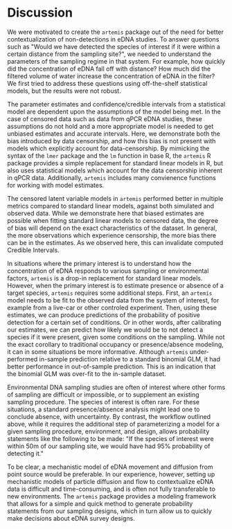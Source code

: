 # Discussion

We were motivated to create the `artemis` package out of the need for better contextualization of non-detections in eDNA studies. To answer questions such as "Would we
have detected the species of interest if it were within a certain
distance from the sampling site?", we needed to understand the
parameters of the sampling regime in that system. For example, how
quickly did the concentration of eDNA fall off with distance? How much did the filtered
volume of water increase the concentration of eDNA in the filter? We first tried to address these questions using off-the-shelf statistical models, but the results
were not robust.

The parameter estimates and confidence/credible intervals from a
statistical model are dependent upon the assumptions of the model being met. In the
case of censored data such as data from qPCR eDNA studies, these
assumptions do not hold and a more appropriate model is needed to get
unbiased estimates and accurate intervals. Here, we demonstrate both
the bias introduced by data censorship, and how this bias is not
present with models which explicitly account for data-censorship.  By mimicking the syntax of the `lmer` package and the `lm` function in base R, the
`artemis` R package provides a simple replacement for standard linear
models in R, but also uses statistical models which account for the data
censorship inherent in qPCR data. Additionally, `artemis` includes
many convienence functions for working with model estimates.

The censored latent variable models in `artemis` performed better in multiple
metrics compared to standard linear models, against both simulated and
observed data. While we demonstrate here that biased estimates are
possible when fitting standard linear models to censored data, the
degree of bias will depend on the exact characteristics of the
dataset. In general, the more observations which experience
censorship, the more bias there can be in the estimates. As we observed here, this can invalidate computed Credible Intervals. 

In situations where the primary interest is to understand how the concentration of eDNA responds to various sampling or environmental factors, `artemis` is a
drop-in replacement for standard linear models. However, when the
primary interest is to estimate presence or absence of a target species, `artemis` requires some additional steps. First, an `artemis` model needs to be fit to
the observed data from the system of interest, for example from a live-car
or other controled experiment. Then, using these estimates, we can produce
predictions of the probability of positive detection for a certain set
of conditions. Or in other words, after calibrating our estimates, we
can predict how likely we would be to not detect a species if it were
present, given some conditions on the sampling. While not the exact
corollary to traditional occupancy or presence/absence modeling, it
can in some situations be more informative. Although `artemis`
under-performed in-sample prediction relative to a standard binomial GLM, it had better performance in out-of-sample prediction. This is an indication that the binomial GLM was over-fit to the in-sample dataset.

Environmental DNA sampling studies are often of interest where other
forms of sampling are difficult or impossible, or to supplement an
existing sampling procedure. The species of interest is often
rare. For these situations, a standard presence/absence analysis might
lead one to conclude absence, with uncertainty. By contrast, the workflow outlined above, while it requires the additional step of parameterizing a model for a given sampling procedure, environment, and design, allows probability statements like the following to be made: "If the species of interest were
within 50m of our sampling site, we would have had 95% probability of detecting it." 

To be clear, a mechanistic model of eDNA movement and diffusion from
point source would be preferable. In our
experience, however, setting up mechanistic models of particle
diffusion and flow to contextualize eDNA data is difficult and 
time-consuming, and is often not fully transferable to new environments. The `artemis` package provides a modeling framework that allows for a simple and quick method to generate probability statements from our sampling designs, which in turn allow us to quickly make decisions about eDNA survey designs. 

<!--
Discussion of when and how the truncated latent variable model
out-performed other modeling approaches for this data Introduction of
the artemis package and its related suite of modeling functions
Discussion of questions and scenarios for which our model would be the
less appropriate choice than others presented
-->
